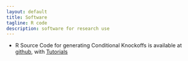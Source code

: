 ```yaml
---
layout: default
title: Software
tagline: R code
description: software for research use
---
```


- R Source Code for generating Conditional Knockoffs is available at [github](https://github.com/stathuang/cknockoff), with
[Tutorials](../tutorials/cknockoff/)
